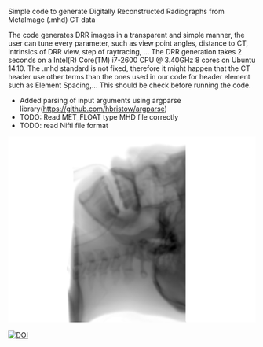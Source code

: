 Simple code to generate Digitally Reconstructed Radiographs from MetaImage (.mhd) CT data

The code generates DRR images in a transparent and simple manner, the user can tune every parameter, such as view point angles, distance to CT, intrinsics of DRR view, step of raytracing, ...
The DRR generation takes 2 seconds on a Intel(R) Core(TM) i7-2600 CPU @ 3.40GHz 8 cores on Ubuntu 14.10.
The .mhd standard is not fixed, therefore it might happen that the CT header use other terms than the ones used in our code for header element such as Element Spacing,... This should be check before running the code.

- Added parsing of input arguments using argparse library(https://github.com/hbristow/argparse)
- TODO: Read MET_FLOAT type MHD file correctly
- TODO: read Nifti file format

![Sample Output](https://github.com/msrepo/DRR-renderer/blob/master/FullHead.png)

[![DOI](https://zenodo.org/badge/88970535.svg)](https://zenodo.org/badge/latestdoi/88970535)


